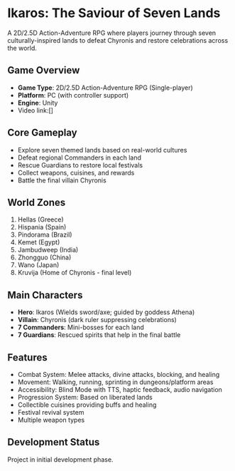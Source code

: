 # Ikaros: The Saviour of Seven Lands

A 2D/2.5D Action-Adventure RPG where players journey through seven culturally-inspired lands to defeat Chyronis and restore celebrations across the world.

## Game Overview

- **Game Type**: 2D/2.5D Action-Adventure RPG (Single-player)
- **Platform**: PC (with controller support)
- **Engine**: Unity
- Video link:[]

## Core Gameplay

- Explore seven themed lands based on real-world cultures
- Defeat regional Commanders in each land
- Rescue Guardians to restore local festivals
- Collect weapons, cuisines, and rewards
- Battle the final villain Chyronis

## World Zones

1. Hellas (Greece)
2. Hispania (Spain)
3. Pindorama (Brazil)
4. Kemet (Egypt)
5. Jambudweep (India)
6. Zhongguo (China)
7. Wano (Japan)
8. Kruvija (Home of Chyronis - final level)

## Main Characters

- **Hero**: Ikaros (Wields sword/axe; guided by goddess Athena)
- **Villain**: Chyronis (dark ruler suppressing celebrations)
- **7 Commanders**: Mini-bosses for each land
- **7 Guardians**: Rescued spirits that help in the final battle

## Features

- Combat System: Melee attacks, divine attacks, blocking, and healing
- Movement: Walking, running, sprinting in dungeons/platform areas
- Accessibility: Blind Mode with TTS, haptic feedback, audio navigation
- Progression System: Based on liberated lands
- Collectible cuisines providing buffs and healing
- Festival revival system
- Multiple weapon types

## Development Status

Project in initial development phase. 
